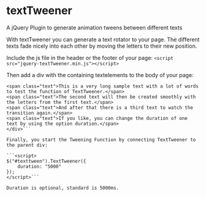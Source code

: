 # textTweener
A jQuery Plugin to generate animation tweens between different texts

With textTweener you can generate a text rotator to your page. The different texts fade nicely into each other by moving the letters to their new position. 

Include the js file in the header or the footer of your page:
```<script src="jquery-textTweener.min.js"></script>```

Then add a div with the containing textelements to the body of your page:

```<div id="texttween">
<span class="text">This is a very long sample text with a lot of words to test the function of TextTweener.</span>
<span class="text">The second text will then be created smoothly with the letters from the first text.</span>
<span class="text">And after that there is a third text to watch the transition again.</span>
<span class="text">If you like, you can change the duration of one text by using the option duration.</span>
</div>```

Finally, you start the Tweening Function by connecting TextTweener to the parent div:

```<script>
$("#texttween").TextTweener({
	duration: "5000"
});
</script>```

Duration is optional, standard is 5000ms.
